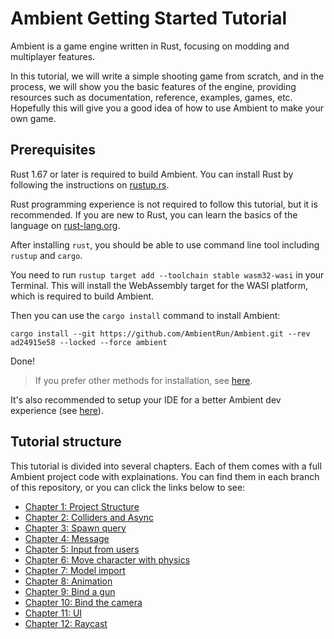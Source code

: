 # Ambient Getting Started Tutorial

Ambient is a game engine written in Rust, focusing on modding and multiplayer features.

In this tutorial, we will write a simple shooting game from scratch, and in the process, we will show you the basic features of the engine, providing resources such as documentation, reference, examples, games, etc. Hopefully this will give you a good idea of how to use Ambient to make your own game.

## Prerequisites

Rust 1.67 or later is required to build Ambient. You can install Rust by following the instructions on [rustup.rs](https://rustup.rs/).

Rust programming experience is not required to follow this tutorial, but it is recommended. If you are new to Rust, you can learn the basics of the language on [rust-lang.org](https://www.rust-lang.org/learn).

After installing `rust`, you should be able to use command line tool including `rustup` and `cargo`.

You need to run `rustup target add --toolchain stable wasm32-wasi` in your Terminal. This will install the WebAssembly target for the WASI platform, which is required to build Ambient.

Then you can use the `cargo install` command to install Ambient:

```shell
cargo install --git https://github.com/AmbientRun/Ambient.git --rev ad24915e58 --locked --force ambient
```

Done!

> If you prefer other methods for installation, see [here](https://ambientrun.github.io/Ambient/user/installing.html).

It's also recommended to setup your IDE for a better Ambient dev experience (see [here](https://ambientrun.github.io/Ambient/user/setting_up_ide.html)).

## Tutorial structure

This tutorial is divided into several chapters. Each of them comes with a full Ambient project code with explainations. You can find them in each branch of this repository, or you can click the links below to see:

- [Chapter 1: Project Structure](https://github.com/AmbientRun/Tutorial/tree/chapter-1-project-structure)
- [Chapter 2: Colliders and Async](https://github.com/AmbientRun/Tutorial/tree/chapter-2-async)
- [Chapter 3: Spawn query](https://github.com/AmbientRun/Tutorial/tree/chapter-3-spawn-query)
- [Chapter 4: Message](https://github.com/AmbientRun/Tutorial/tree/chapter-4-message)
- [Chapter 5: Input from users](https://github.com/AmbientRun/Tutorial/tree/chapter-5-input)
- [Chapter 6: Move character with physics](https://github.com/AmbientRun/Tutorial/tree/chapter-6-physics-move-character)
- [Chapter 7: Model import](https://github.com/AmbientRun/Tutorial/tree/chapter-7-model-import)
- [Chapter 8: Animation](https://github.com/AmbientRun/Tutorial/tree/chapter-8-animation)
- [Chapter 9: Bind a gun](https://github.com/AmbientRun/Tutorial/tree/chapter-9-bind-gun)
- [Chapter 10: Bind the camera](https://github.com/AmbientRun/Tutorial/tree/chapter-10-bind-cam)
- [Chapter 11: UI](https://github.com/AmbientRun/Tutorial/tree/chapter-11-ui)
- [Chapter 12: Raycast](https://github.com/AmbientRun/Tutorial/tree/chapter-12-raycast)
